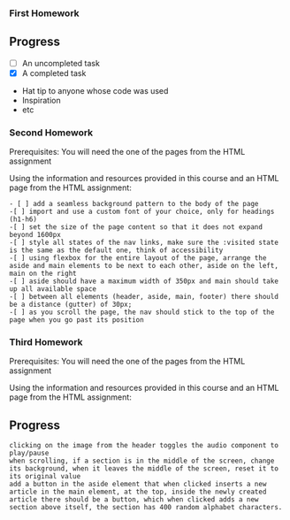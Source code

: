 ### First Homework
## Progress
- [ ] An uncompleted task
- [x] A completed task

* Hat tip to anyone whose code was used
* Inspiration
* etc
### Second Homework


Prerequisites: You will need the one of the pages from the HTML assignment

Using the information and resources provided in this course and an HTML page from the HTML assignment:

    - [ ] add a seamless background pattern to the body of the page
    -[ ] import and use a custom font of your choice, only for headings (h1-h6)
    -[ ] set the size of the page content so that it does not expand beyond 1600px
    -[ ] style all states of the nav links, make sure the :visited state is the same as the default one, think of accessibility
    -[ ] using flexbox for the entire layout of the page, arrange the aside and main elements to be next to each other, aside on the left, main on the right
    -[ ] aside should have a maximum width of 350px and main should take up all available space
    -[ ] between all elements (header, aside, main, footer) there should be a distance (gutter) of 30px;
    -[ ] as you scroll the page, the nav should stick to the top of the page when you go past its position




### Third Homework
Prerequisites: You will need the one of the pages from the HTML assignment

Using the information and resources provided in this course and an HTML page from the HTML assignment:
## Progress
    clicking on the image from the header toggles the audio component to play/pause
    when scrolling, if a section is in the middle of the screen, change its background, when it leaves the middle of the screen, reset it to its original value
    add a button in the aside element that when clicked inserts a new article in the main element, at the top, inside the newly created article there should be a button, which when clicked adds a new section above itself, the section has 400 random alphabet characters. 


